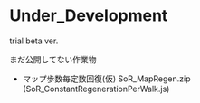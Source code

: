 # Under_Development
trial beta ver.

まだ公開してない作業物

- マップ歩数毎定数回復(仮)
SoR_MapRegen.zip  (SoR_ConstantRegenerationPerWalk.js)

